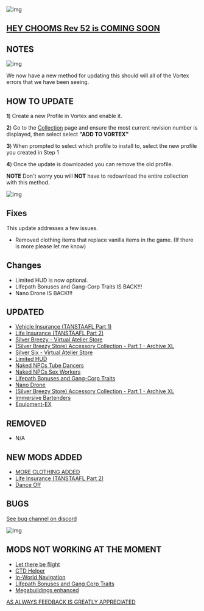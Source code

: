 ![img](https://s11.gifyu.com/images/Cuty-od-Dreams-Logo-YellowUP.png)

## [HEY CHOOMS Rev 52 is COMING SOON](https://)


## NOTES

![img](https://i.imgur.com/wAJUpeU.png)

We now have a new method for updating this should will all of the Vortex errors that we have been seeing.

## HOW TO UPDATE

**1**) Create a new Profile in Vortex and enable it.

**2**) Go to the [Collection](https://next.nexusmods.com/cyberpunk2077/collections/dfvt7o?utm_source=copy&utm_medium=social&utm_campaign=share_collection) page and ensure the most current revision number is displayed, then select select **"ADD TO VORTEX"**

**3**) When prompted to select which profile to install to, select the new profile you created in Step 1

**4**) Once the update is downloaded you can remove the old profile.

**NOTE** Don't worry you will **NOT** have to redownload the entire collection with this method.

![img](https://i.imgur.com/wAJUpeU.png)

## Fixes

This update addresses a few issues.

- Removed clothing items that replace vanilla items in the game. (If there is more please let me know)

## Changes 
- Limited HUD is now optional.
- Lifepath Bonuses and Gang-Corp Traits IS BACK!!!
- Nano Drone IS BACK!!!

## UPDATED

- [Vehicle Insurance (TANSTAAFL Part 1)](https://www.nexusmods.com/cyberpunk2077/mods/10039)
- [Life Insurance (TANSTAAFL Part 2)](https://www.nexusmods.com/cyberpunk2077/mods/10569)
- [Silver Breezy - Virtual Atelier Store](https://www.nexusmods.com/cyberpunk2077/mods/7773)
- [(Silver Breezy Store) Accessory Collection - Part 1 - Archive XL](https://www.nexusmods.com/cyberpunk2077/mods/7850)
- [Silver Six - Virtual Atelier Store](https://www.nexusmods.com/cyberpunk2077/mods/7032)
- [Limited HUD](https://www.nexusmods.com/cyberpunk2077/mods/2592)
- [Naked NPCs Tube Dancers](https://www.nexusmods.com/cyberpunk2077/mods/9689)
- [Naked NPCs Sex Workers](https://www.nexusmods.com/cyberpunk2077/mods/9738?tab=description)
- [Lifepath Bonuses and Gang-Corp Traits](https://www.nexusmods.com/cyberpunk2077/mods/2217?tab=description)
- [Nano Drone](https://www.nexusmods.com/cyberpunk2077/mods/3419?tab=description)
- [(Silver Breezy Store) Accessory Collection - Part 1 - Archive XL](https://www.nexusmods.com/cyberpunk2077/mods/7850)
- [Immersive Bartenders](https://www.nexusmods.com/cyberpunk2077/mods/7203)
- [Equipment-EX](https://www.nexusmods.com/cyberpunk2077/mods/6945)

## REMOVED

- N/A

## NEW MODS ADDED 

- [MORE CLOTHING ADDED](https://)
- [Life Insurance (TANSTAAFL Part 2)](https://www.nexusmods.com/cyberpunk2077/mods/10569/?tab=description&jump_to_comment=129886082)
- [Dance Off](https://www.nexusmods.com/cyberpunk2077/mods/10615?tab=description)

## BUGS

 [See bug channel on discord](https://discord.gg/xZNztPjA2u)
 
![img](https://i.imgur.com/wAJUpeU.png)

## MODS NOT WORKING AT THE MOMENT 

- [Let there be flight](https://)
- [CTD Helper](https://)
- [In-World Navigation](https://)
- [Lifepath Bonuses and Gang Corp Traits](https://)
- [Megabuildings enhanced](https://www.nexusmods.com/cyberpunk2077/mods/4924?tab=description)

[AS ALWAYS FEEDBACK IS GREATLY APPRECIATED](https://)